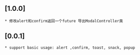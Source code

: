 
## [1.0.0]
    * 修改alert和confirm返回一个future 导出ModalController类
    
## [0.0.1]
    * support basic usage: alert ,confirm, toast, snack, popup
